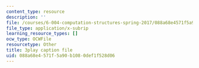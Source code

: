 ```yaml
---
content_type: resource
description: ''
file: /courses/6-004-computation-structures-spring-2017/088a68e4571f5a90b1080def1f528d06_ZUWb9HHXGHM.vtt
file_type: application/x-subrip
learning_resource_types: []
ocw_type: OCWFile
resourcetype: Other
title: 3play caption file
uid: 088a68e4-571f-5a90-b108-0def1f528d06
---
```

